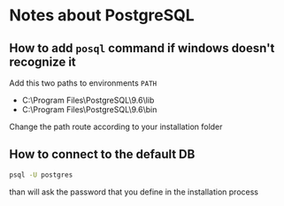 # Notes about PostgreSQL

## How to add `posql` command if windows doesn't recognize it

Add this two paths to environments `PATH`

- C:\Program Files\PostgreSQL\9.6\lib
- C:\Program Files\PostgreSQL\9.6\bin

Change the path route according to your installation folder

## How to connect to the default DB

```cmd
psql -U postgres
```

than will ask the password that you define in the installation process